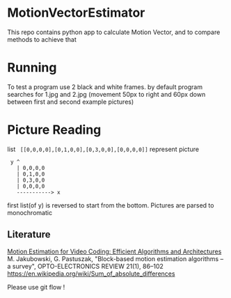 # MotionVectorEstimator
This repo contains python app to calculate Motion Vector, and to compare methods to achieve that

# Running
To test a program use 2 black and white  frames.
by default program searches for 1.jpg and 2.jpg
(movement 50px to right and 60px down between first and second example pictures) 

# Picture Reading
 list ` [[0,0,0,0],[0,1,0,0],[0,3,0,0],[0,0,0,0]]` represent picture
 ```
  y ^
    | 0,0,0,0
    | 0,1,0,0
    | 0,3,0,0
    | 0,0,0,0
    -----------> x
 ```
first list(of y) is reversed to start from the bottom.
Pictures are parsed to monochromatic 

## Literature
  [ Motion Estimation for Video Coding: Efficient Algorithms and Architectures](https://books.google.pl/books?id=nK0qBgAAQBAJ&pg=PA6&lpg=PA6&dq=Full+Search+video&source=bl&ots=gruM8RHDPw&sig=gQLo3ID_VKI-2xaZqCFobhOHTdA&hl=pl&sa=X&ved=0ahUKEwiEg7PBo-nLAhUmz3IKHU_HAt8Q6AEIKjAD#v=onepage&q=Full%20Search%20video&f=false)
  M. Jakubowski, G. Pastuszak, "Block-based motion estimation algorithms – a survey", OPTO-ELECTRONICS REVIEW 21(1), 86–102
  https://en.wikipedia.org/wiki/Sum_of_absolute_differences


Please use git flow !
